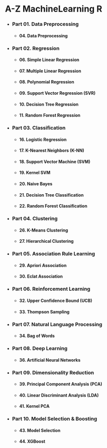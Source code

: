 # A-Z MachineLearning R
- ### Part 01. Data Preprocessing
    - #### 04. Data Preprocessing
- ### Part 02. Regression
    - #### 06. Simple Linear Regression
    - #### 07. Multiple Linear Regression
    - #### 08. Polynomial Regression
    - #### 09. Support Vector Regression (SVR)
    - #### 10. Decision Tree Regression
    - #### 11. Random Forest Regression
- ### Part 03. Classification
    - #### 16. Logistic Regression
    - #### 17. K-Nearest Neighbors (K-NN)
    - #### 18. Support Vector Machine (SVM)
    - #### 19. Kernel SVM
    - #### 20. Naive Bayes
    - #### 21. Decision Tree Classification
    - #### 22. Random Forest Classification
- ### Part 04. Clustering
    - #### 26. K-Means Clustering
    - #### 27. Hierarchical Clustering
- ### Part 05. Association Rule Learning
    - #### 29. Apriori Association
    - #### 30. Eclat Association
- ### Part 06. Reinforcement Learning
    - #### 32. Upper Confidence Bound (UCB)
    - #### 33. Thompson Sampling
- ### Part 07. Natural Language Processing
    - #### 34. Bag of Words
- ### Part 08. Deep Learning
    - #### 36. Artificial Neural Networks
- ### Part 09. Dimensionality Reduction
    - #### 39. Principal Component Analysis (PCA)
    - #### 40. Linear Discriminant Analysis (LDA)
    - #### 41. Kernel PCA
- ### Part 10. Model Selection & Boosting
    - #### 43. Model Selection
    - #### 44. XGBoost